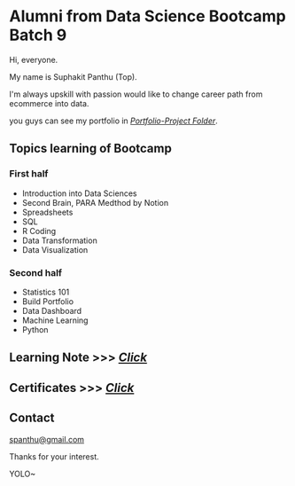 
# Alumni from Data Science Bootcamp Batch 9
Hi, everyone.

My name is Suphakit Panthu (Top).

I'm always upskill with passion would like to change career path from ecommerce into data.

you guys can see my portfolio in [_Portfolio-Project Folder_](https://github.com/tamakuku/data-science-bootcamp9/tree/6797cf5115cc532edc6a2ea44a6c564b60cdef64/Portfolio-Project).

## Topics learning of Bootcamp
### First half
- Introduction into Data Sciences
- Second Brain, PARA Medthod by Notion
- Spreadsheets
- SQL
- R Coding
- Data Transformation
- Data Visualization

### Second half
- Statistics 101
- Build Portfolio
- Data Dashboard
- Machine Learning
- Python

## Learning Note >>> [_Click_](https://www.notion.so/suphakit-panthu/Tama-Notes-Data-Learning-58a55cbd1f6d416994923dfe66cd2c2e?pvs=4)

## Certificates >>> [_Click_](https://www.notion.so/suphakit-panthu/Certificates-e5566f978ebb414d866d8bbb53df8c7c?pvs=4)

## Contact
spanthu@gmail.com

Thanks for your interest.

YOLO~
